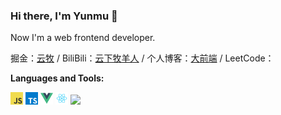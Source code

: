 ### Hi there, I'm Yunmu 👋

Now I'm a web frontend developer.

掘金：[云牧](https://juejin.cn/user/1530130204207822) / BiliBili：[云下牧羊人](https://space.bilibili.com/145679856?spm_id_from=333.337.0.0) / 个人博客：[大前端](https://xixixiaoyu.github.io/fe-blog-website/) / LeetCode：

**Languages and Tools:**  

<code><img height="20" src="https://raw.githubusercontent.com/github/explore/80688e429a7d4ef2fca1e82350fe8e3517d3494d/topics/javascript/javascript.png"></code>
<code><img height="20" src="https://raw.githubusercontent.com/github/explore/80688e429a7d4ef2fca1e82350fe8e3517d3494d/topics/typescript/typescript.png"></code>
<code><img height="20" src="https://raw.githubusercontent.com/github/explore/80688e429a7d4ef2fca1e82350fe8e3517d3494d/topics/vue/vue.png"></code>
<code><img height="20" src="https://raw.githubusercontent.com/github/explore/80688e429a7d4ef2fca1e82350fe8e3517d3494d/topics/react/react.png"></code>
<code><img height="20" src="https://i.328888.xyz/2023/05/10/iYmdAk.png"></code>
